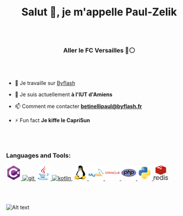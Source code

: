 <h1 align="center">Salut 👋, je m'appelle Paul-Zelik</h1>
<br><br>
<h3 align="center">Aller le FC Versailles 🔵⚪️</h3>
<br><br>

- 🔭 Je travaille sur [Byflash](https://share.byflash.fr)

- 🌱 Je suis actuellement **à l'IUT d'Amiens**

- 📫 Comment me contacter **betinellipaul@byflash.fr**

- ⚡ Fun fact **Je kiffe le CapriSun**


<br><br>

<h3 align="left">Languages and Tools:</h3>
<p align="left"> <a href="https://www.w3schools.com/cs/" target="_blank" rel="noreferrer"> <img src="https://raw.githubusercontent.com/devicons/devicon/master/icons/csharp/csharp-original.svg" alt="csharp" width="40" height="40"/> </a> <a href="https://git-scm.com/" target="_blank" rel="noreferrer"> <img src="https://www.vectorlogo.zone/logos/git-scm/git-scm-icon.svg" alt="git" width="40" height="40"/> </a> <a href="https://www.java.com" target="_blank" rel="noreferrer"> <img src="https://raw.githubusercontent.com/devicons/devicon/master/icons/java/java-original.svg" alt="java" width="40" height="40"/> </a> <a href="https://kotlinlang.org" target="_blank" rel="noreferrer"> <img src="https://www.vectorlogo.zone/logos/kotlinlang/kotlinlang-icon.svg" alt="kotlin" width="40" height="40"/> </a> <a href="https://www.linux.org/" target="_blank" rel="noreferrer"> <img src="https://raw.githubusercontent.com/devicons/devicon/master/icons/linux/linux-original.svg" alt="linux" width="40" height="40"/> </a> <a href="https://www.mysql.com/" target="_blank" rel="noreferrer"> <img src="https://raw.githubusercontent.com/devicons/devicon/master/icons/mysql/mysql-original-wordmark.svg" alt="mysql" width="40" height="40"/> </a> <a href="https://www.oracle.com/" target="_blank" rel="noreferrer"> <img src="https://raw.githubusercontent.com/devicons/devicon/master/icons/oracle/oracle-original.svg" alt="oracle" width="40" height="40"/> </a> <a href="https://www.php.net" target="_blank" rel="noreferrer"> <img src="https://raw.githubusercontent.com/devicons/devicon/master/icons/php/php-original.svg" alt="php" width="40" height="40"/> </a> <a href="https://www.python.org" target="_blank" rel="noreferrer"> <img src="https://raw.githubusercontent.com/devicons/devicon/master/icons/python/python-original.svg" alt="python" width="40" height="40"/> </a> <a href="https://redis.io" target="_blank" rel="noreferrer"> <img src="https://raw.githubusercontent.com/devicons/devicon/master/icons/redis/redis-original-wordmark.svg" alt="redis" width="40" height="40"/> </a> </p>

<br><br>

<img title="a title" alt="Alt text" src="[/images/boo.svg](https://www.bing.com/images/search?view=detailV2&ccid=tAro%2fYWS&id=CBC8E5A02C5BA31FEB71E181687586417BFE51D0&thid=OIP.tAro_YWS1rKgbn2XsZFYPgHaHa&mediaurl=https%3a%2f%2fwww.worldofsweets.de%2fout%2fpictures%2fmaster%2fproduct%2f2%2fcapri-sun-multivitamin-10x200ml-no2-2248.jpg&cdnurl=https%3a%2f%2fth.bing.com%2fth%2fid%2fR.b40ae8fd8592d6b2a06e7d97b191583e%3frik%3d0FH%252be0GGdWiB4Q%26pid%3dImgRaw%26r%3d0&exph=1500&expw=1500&q=caprisun&simid=608049026713679714&FORM=IRPRST&ck=E195B3FADFF546E509978CC755E12B1D&selectedIndex=24&itb=0)">
